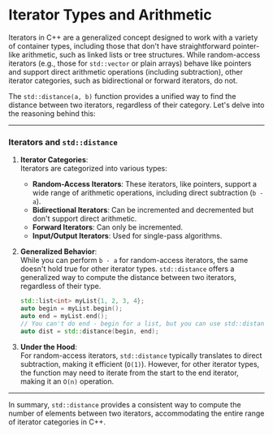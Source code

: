 # Iterator Types and Arithmetic

Iterators in C++ are a generalized concept designed to work with a variety of container types, including those that don't have straightforward pointer-like arithmetic, such as linked lists or tree structures. While random-access iterators (e.g., those for `std::vector` or plain arrays) behave like pointers and support direct arithmetic operations (including subtraction), other iterator categories, such as bidirectional or forward iterators, do not.

The `std::distance(a, b)` function provides a unified way to find the distance between two iterators, regardless of their category. Let's delve into the reasoning behind this:

---

### Iterators and `std::distance`

1. **Iterator Categories**:  
   Iterators are categorized into various types:
   - **Random-Access Iterators**: These iterators, like pointers, support a wide range of arithmetic operations, including direct subtraction (`b - a`).
   - **Bidirectional Iterators**: Can be incremented and decremented but don't support direct arithmetic.
   - **Forward Iterators**: Can only be incremented.
   - **Input/Output Iterators**: Used for single-pass algorithms.

2. **Generalized Behavior**:  
   While you can perform `b - a` for random-access iterators, the same doesn't hold true for other iterator types. `std::distance` offers a generalized way to compute the distance between two iterators, regardless of their type.

   ```cpp
   std::list<int> myList{1, 2, 3, 4};
   auto begin = myList.begin();
   auto end = myList.end();
   // You can't do end - begin for a list, but you can use std::distance
   auto dist = std::distance(begin, end);
   ```

3. **Under the Hood**:  
   For random-access iterators, `std::distance` typically translates to direct subtraction, making it efficient (`O(1)`). However, for other iterator types, the function may need to iterate from the start to the end iterator, making it an `O(n)` operation.

---

In summary, `std::distance` provides a consistent way to compute the number of elements between two iterators, accommodating the entire range of iterator categories in C++.
